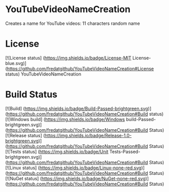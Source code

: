 # YouTubeVideoNameCreation
Creates a name for YouTube videos: 11 characters random name

# License
[![License status] (https://img.shields.io/badge/License-MIT License-blue.svg)] (https://github.com/fredatgithub/YouTubeVideoNameCreation#License status)
YouTubeVideoNameCreation
# Build Status
[![Build] (https://img.shields.io/badge/Build-Passed-brightgreen.svg)] (https://github.com/fredatgithub/YouTubeVideoNameCreation#Build status)
[![Windows build] (https://img.shields.io/badge/Windows build-Passed-brightgreen.svg)] (https://github.com/fredatgithub/YouTubeVideoNameCreation#Build Status)
[![Release status] (https://img.shields.io/badge/Release-1.0-brightgreen.svg)] (https://github.com/fredatgithub/YouTubeVideoNameCreation#Build Status)
[![Tests status] (https://img.shields.io/badge/Unit Tests-Passed-brightgreen.svg)] (https://github.com/fredatgithub/YouTubeVideoNameCreation#Build Status)
[![Linux status] (https://img.shields.io/badge/Linux-none-red.svg)] (https://github.com/fredatgithub/YouTubeVideoNameCreation#Build Status)
[![NuGet status] (https://img.shields.io/badge/NuGet-none-red.svg)] (https://github.com/fredatgithub/YouTubeVideoNameCreation#Build Status)

